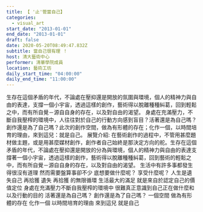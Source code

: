 ```yaml
---
title: 【 '止'管當自己】
categories:
  - visual_art
start_date: "2013-01-01"
end_date: "2013-01-01"
draft: false
date: 2020-05-20T08:49:47.832Z
subtitle: 當自己很有理 ！
host: 清大藝術中心
performer: 清華學院成員
location: 藝術工坊
daily_start_time: "04:00:00"
daily_end_time: "11:00:00"
---
```


生存在這個矛盾的年代，不論處在壓抑還是開放的氛圍與環境，個人的精神力與自由的表達，支撐一個小宇宙，透過這樣的創作，藝術得以脫離種種糾葛，回到輕鬆之中，而有所自覺－源自自身的存在，以及對自由的渴望。 身處在充滿壓力，不斷自我壓榨的環境中，人往往對於自己的行動方向感到盲目？活著還是為自己嗎？創作還是為了自己嗎？此次的創作空間，做為有形體的存在；化作一個，以時間培育的理由，來到這兒：就是自己。 展覽介紹: 在藝術創作的過程中，不管用甚麼題材做主題，或是用甚麼媒材創作，創作者自己始終是那決定方向的舵。生存在這個矛盾的年代，不論處在壓抑還是開放的分為與環境，個人的精神力與自由的表達支撐著一個小宇宙，透過這樣的創作，藝術得以脫離種種糾葛，回到藝術的輕鬆之中，而有所自覺－源自自身的存在，以及對自由的渴望。 生活中有許多事都發生得很沒有道理 然而需要盤算事卻不少 底想要做什麼呢？ 享受什麼呢？ 人生是遺失自己 再拾獲 遺失 再拾獲 的無限循環 生活最大的滿足 就是來自於認定自己的價值定位 身處在充滿壓力不斷自我壓榨的環境中 很難真正意識到自己正在做什麼和以及行動的目的 活著還是為自己嗎？ 創作還是為了自己嗎？ 一個空間 做為有形體的存在 化作一個 以時間培育的理由 來到這兒 就是自己